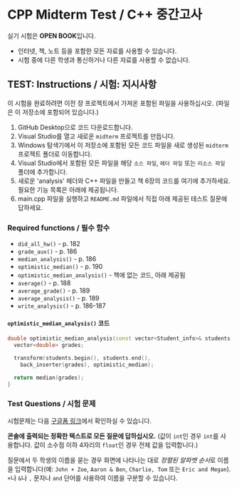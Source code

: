 # CPP Midterm Test / C++ 중간고사

실기 시험은 **OPEN BOOK**입니다. 

- 인터넷, 책, 노트 등을 포함한 모든 자료를 사용할 수 있습니다.
- 시험 중에 다른 학생과 통신하거나 다른 자료를 사용할 수 없습니다.

## **TEST:** Instructions / **시험:** 지시사항

이 시험을 완료하려면 이전 장 프로젝트에서 가져온 포함된 파일을 사용하십시오. (파일은 이 저장소에 포함되어 있습니다.)

1. GitHub Desktop으로 코드 다운로드합니다.
2. Visual Studio를 열고 새로운 `midterm` 프로젝트를 만듭니다.
3. Windows 탐색기에서 이 저장소에 포함된 모든 코드 파일을 새로 생성된 `midterm` 프로젝트 폴더로 이동합니다.
4. Visual Studio에서 포함된 모든 파일을 해당 `소스 파일`, `헤더 파일` 또는 `리소스 파일` 폴더에 추가합니다.
5. 새로운 'analysis' 헤더와 C++ 파일을 만들고 책 6장의 코드를 여기에 추가하세요. 필요한 기능 목록은 아래에 제공됩니다.
6. main.cpp 파일을 실행하고 `README.md` 파일에서 직접 아래 제공된 테스트 질문에 답하세요.

### Required functions / 필수 함수

- `did_all_hw()` - p. 182
- `grade_aux()` - p. 186
- `median_analysis()` - p. 186
- `optimistic_median()` - p. 190
- `optimistic_median_analysis()` - 책에 없는 코드, 아래 제공됨
- `average()` - p. 188
- `average_grade()` - p. 189
- `average_analysis()` - p. 189
- `write_analysis()` - p. 186-187

#### `optimistic_median_analysis()` 코드

```cpp
double optimistic_median_analysis(const vector<Student_info>& students) {
  vector<double> grades;

  transform(students.begin(), students.end(),
    back_inserter(grades), optimistic_median);

  return median(grades);
}
```

### Test Questions / 시험 문제

시험문제는 다음 [구글폼 링크](https://forms.gle/5yL8Az6oxV9TWVPL7)에서 확인하실 수 있습니다.

**콘솔에 출력되는 정확한 텍스트로 모든 질문에 답하십시오.** (값이 `int`인 경우 `int`를 사용합니다. 값이 소수점 이하 4자리의 `float`인 경우 전체 값을 입력합니다.)

질문에서 두 학생의 이름을 묻는 경우 화면에 나타나는 대로 *정렬된 알파벳 순서*로 이름을 입력합니다(예: `John + Zoe`, `Aaron & Ben`, `Charlie, Tom` 또는 `Eric and Megan`). `+`나 `&`나 `,` 문자나 `and` 단어를 사용하여 이름을 구분할 수 있습니다.
